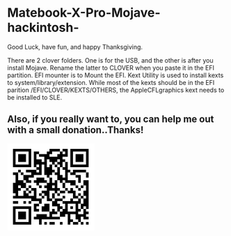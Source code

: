 # Matebook-X-Pro-Mojave-hackintosh-
Good Luck, have fun, and happy Thanksgiving. 

There are 2 clover folders. One is for the USB, and the other is after you install Mojave. Rename the latter to CLOVER when you paste it in the EFI partition. 
EFI mounter is to Mount the EFI.
Kext Utility is used to install kexts to system/library/extension. While most of the kexts should be in the EFI parition /EFI/CLOVER/KEXTS/OTHERS, the AppleCFLgraphics kext needs to be installed to SLE. 

## Also, if you really want to, you can help me out with a small donation..Thanks!
![Preview](https://github.com/Darrenpan20/Matebook-X-Pro-Mojave-hackintosh-/blob/master/Paypal%20QR.png)
   
